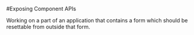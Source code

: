 #Exposing Component APIs

Working on a part of an application that contains a form which should be resettable from outside that form.
